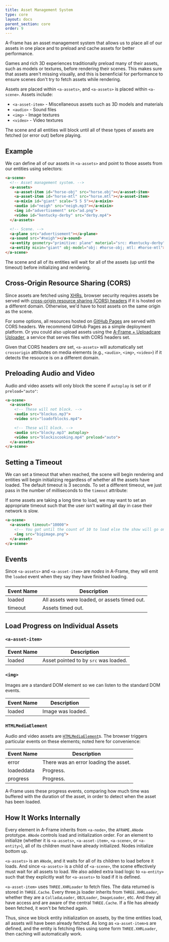 ```yaml
---
title: Asset Management System
type: core
layout: docs
parent_section: core
order: 9
---
```


A-Frame has an asset management system that allows us to place all of our
assets in one place and to preload and cache assets for better performance.

Games and rich 3D experiences traditionally preload many of their assets, such
as models or textures, before rendering their scenes. This makes sure that
assets aren't missing visually, and this is benenficial for performance to
ensure scenes don't try to fetch assets while rendering.

Assets are placed within `<a-assets>`, and `<a-assets>` is placed within
`<a-scene>`. Assets include:

- `<a-asset-item>` - Miscellaneous assets such as 3D models and materials
- `<audio>` - Sound files
- `<img>` - Image textures
- `<video>` - Video textures

The scene and all entities will block until all of these types of assets are
fetched (or error out) before playing.

<!--toc-->

## Example

We can define all of our assets in `<a-assets>` and point to those assets from
our entities using selectors:

```html
<a-scene>
  <!-- Asset management system. -->
  <a-assets>
    <a-asset-item id="horse-obj" src="horse.obj"></a-asset-item>
    <a-asset-item id="horse-mtl" src="horse.mtl"></a-asset-item>
    <a-mixin id="giant" scale="5 5 5"></a-mixin>
    <audio id="neigh" src="neigh.mp3"></a-mixin>
    <img id="advertisement" src="ad.png">
    <video id="kentucky-derby" src="derby.mp4">
  </a-assets>

  <!-- Scene. -->
  <a-plane src="advertisement"></a-plane>
  <a-sound src="#neigh"></a-sound>
  <a-entity geometry="primitive: plane" material="src: #kentucky-derby"></a-entity>
  <a-entity mixin="giant" obj-model="obj: #horse-obj; mtl: #horse-mtl"></a-entity>
</a-scene>
```

The scene and all of its entities will wait for all of the assets (up until the
timeout) before initializing and rendering.

## Cross-Origin Resource Sharing (CORS)

[cors]: https://wikipedia.org/wiki/Cross-origin_resource_sharing
[xhr]: https://developer.mozilla.org/docs/Web/API/XMLHttpRequest

Since assets are fetched using [XHRs][xhr], browser security requires assets be
served with [cross-origin resource sharing (CORS) headers][cors] if it is
hosted on a different domain. Otherwise, we'd have to host assets on the same
origin as the scene.

[ghpages]: https://pages.github.com/
[uploader]: https://aframe.io/aframe/examples/_uploader/

For some options, all resources hosted on [GitHub Pages][ghpages] are served
with CORS headers. We recommend GitHub Pages as a simple deployment platform.
Or you could also upload assets using the [A-Frame + Uploadcare
Uploader][uploader], a service that serves files with CORS headers set.

[corsimage]: https://developer.mozilla.org/docs/Web/HTML/CORS_enabled_image

Given that CORS headers *are* set, `<a-assets>` will automatically set
`crossorigin` attributes on media elements (e.g., `<audio>`, `<img>`,
`<video>`) if it detects the resource is on a different domain.

## Preloading Audio and Video

Audio and video assets will only block the scene if `autoplay` is set or if `preload="auto"`:

```html
<a-scene>
  <a-assets>
    <!-- These will not block. -->
    <audio src="blockus.mp3">
    <video src="loadofblocks.mp4">

    <!-- These will block. -->
    <audio src="blocky.mp3" autoplay>
    <video src="blockiscooking.mp4" preload="auto">
  </a-assets>
</a-scene>
```

## Setting a Timeout

We can set a timeout that when reached, the scene will begin rendering and
entities will begin initializing regardless of whether all the assets have
loaded. The default timeout is 3 seconds. To set a different timeout, we just
pass in the number of milliseconds to the `timeout` attribute:

If some assets are taking a long time to load, we may want to set an
appropriate timeout such that the user isn't waiting all day in case their
network is slow.

```html
<a-scene>
  <a-assets timeout="10000">
    <!-- You got until the count of 10 to load else the show will go on without you. -->
    <img src="bigimage.png">
  </a-asset>
</a-scene>
```

## Events

Since `<a-assets>` and `<a-asset-item>` are *nodes* in A-Frame, they will emit
the `loaded` event when they say they have finished loading.

### <a-assets>

| Event Name | Description                                  |
|------------|----------------------------------------------|
| loaded     | All assets were loaded, or assets timed out. |
| timeout    | Assets timed out.                            |

## Load Progress on Individual Assets

### `<a-asset-item>`

| Event Name | Description                           |
|------------|---------------------------------------|
| loaded     | Asset pointed to by `src` was loaded. |

### `<img>`

Images are a standard DOM element so we can listen to the standard DOM events.

| Event Name | Description       |
|------------|-------------------|
| loaded     | Image was loaded. |

### `HTMLMediaElement`

[mediael]: https://developer.mozilla.org/docs/Web/API/HTMLMediaElement

Audio and video assets are [`HTMLMediaElement`][mediael]s. The browser triggers
particular events on these elements; noted here for convenience:

| Event Name | Description                           |
|------------|---------------------------------------|
| error      | There was an error loading the asset. |
| loadeddata | Progress.                             |
| progress   | Progress.                             |

A-Frame uses these progress events, comparing how much time was buffered with
the duration of the asset, in order to detect when the asset has been loaded.

## How It Works Internally

Every element in A-Frame inherits from `<a-node>`, the `AFRAME.ANode`
prototype. `ANode` controls load and initialization order. For an element to
initialize (whether it is `<a-assets>`, `<a-asset-item>`, `<a-scene>`, or
`<a-entity>`), all of its children must have already initialized. Nodes
initialize bottom up.

`<a-assets>` is an `ANode`, and it waits for all of its children to load before
it loads. And since `<a-assets>` is a child of `<a-scene>`, the scene
effectively must wait for all assets to load. We also added extra load logic to
`<a-entity>` such that they explicitly wait for `<a-assets>` to load if it is
defined.

`<a-asset-item>` uses `THREE.XHRLoader` to fetch files. The data returned is
stored in `THREE.Cache`. Every three.js loader inherits from `THREE.XHRLoader`,
whether they are a `ColladaLoader`, `OBJLoader`, `ImageLoader`, etc. And they
all have access and are aware of the central `THREE.Cache`. If a file has
already been fetched, it won't be fetched again.

Thus, since we block entity initialization on assets, by the time entities
load, all assets will have been already fetched. As long as `<a-asset-item>`s
are defined, and the entity is fetching files using some form
`THREE.XHRLoader`, then caching will automatically work.
